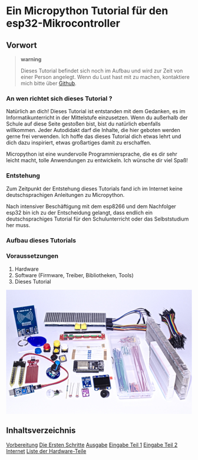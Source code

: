 Ein Micropython Tutorial für den esp32-Mikrocontroller
======================================================

Vorwort
-------

> **warning**
>
> Dieses Tutorial befindet sich noch im Aufbau und wird zur Zeit von
> einer Person angelegt. Wenn du Lust hast mit zu machen, kontaktiere
> mich bitte über
> [Github](https://github.com/Tasm-Devil/Micropython-Tutorial-for-esp32).

### An wen richtet sich dieses Tutorial ?

Natürlich an dich! Dieses Tutorial ist entstanden mit dem Gedanken, es
im Informatikunterricht in der Mittelstufe einzusetzen. Wenn du
außerhalb der Schule auf diese Seite gestoßen bist, bist du natürlich
ebenfalls willkommen. Jeder Autodidakt darf die Inhalte, die hier
geboten werden gerne frei verwenden. Ich hoffe das dieses Tutorial dich
etwas lehrt und dich dazu inspiriert, etwas großartiges damit zu
erschaffen.

Micropython ist eine wundervolle Programmiersprache, die es dir sehr
leicht macht, tolle Anwendungen zu entwickeln. Ich wünsche dir viel
Spaß!

### Entstehung

Zum Zeitpunkt der Entstehung dieses Tutorials fand ich im Internet keine
deutschsprachigen Anleitungen zu Micropython.

Nach intensiver Beschäftigung mit dem esp8266 und dem Nachfolger esp32
bin ich zu der Entscheidung gelangt, dass endlich ein deutschsprachiges
Tutorial für den Schulunterricht oder das Selbststudium her muss.

### Aufbau dieses Tutorials

### Voraussetzungen

1.  Hardware
2.  Software (Firmware, Treiber, Bibliotheken, Tools)
3.  Dieses Tutorial

![Bild von allen benötigten Hardware-Teilen](img/Teile.jpg)

Inhaltsverzeichnis
----------------
[Vorbereitung](./Vorbereitung/Vorbereitungen)
[Die Ersten Schritte](./ErsteSchritte/ErsteSchritte)
[Ausgabe](./Ausgabe)
[Eingabe Teil 1](./Eingabe1)
[Eingabe Teil 2](./Eingabe2)
[Internet](./Internet)
[Liste der Hardware-Teile](Kaufberatung)
